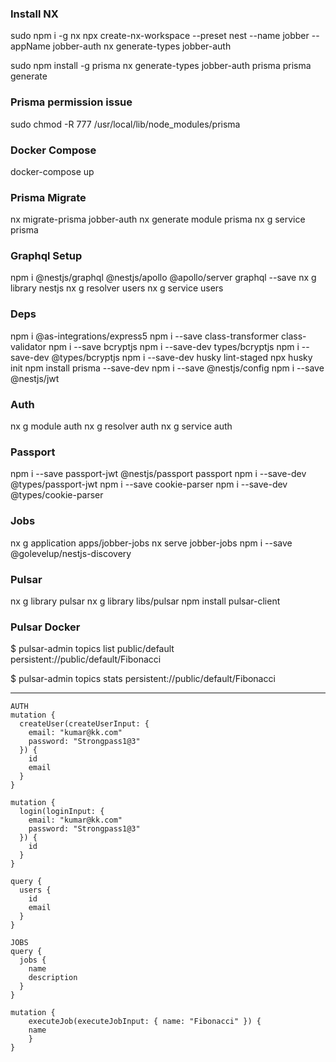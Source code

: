 ### Install NX

sudo npm i -g nx
npx create-nx-workspace --preset nest --name jobber --appName jobber-auth
nx generate-types jobber-auth

sudo npm install -g prisma
nx generate-types jobber-auth
prisma
prisma generate

### Prisma permission issue

sudo chmod -R 777 /usr/local/lib/node_modules/prisma

### Docker Compose

docker-compose up

### Prisma Migrate

nx migrate-prisma jobber-auth
nx generate module prisma
nx g service prisma

### Graphql Setup

npm i @nestjs/graphql @nestjs/apollo @apollo/server graphql --save
nx g library nestjs
nx g resolver users
nx g service users

### Deps

npm i @as-integrations/express5
npm i --save class-transformer class-validator
npm i --save bcryptjs
npm i --save-dev types/bcryptjs
npm i --save-dev @types/bcryptjs
npm i --save-dev husky lint-staged
npx husky init
npm install prisma --save-dev
npm i --save @nestjs/config
npm i --save @nestjs/jwt

### Auth

nx g module auth
nx g resolver auth
nx g service auth

### Passport

npm i --save passport-jwt @nestjs/passport passport
npm i --save-dev @types/passport-jwt
npm i --save cookie-parser
npm i --save-dev @types/cookie-parser

### Jobs

nx g application apps/jobber-jobs
nx serve jobber-jobs
npm i --save @golevelup/nestjs-discovery

### Pulsar

nx g library pulsar
nx g library libs/pulsar
npm install pulsar-client

### Pulsar Docker

$ pulsar-admin topics list public/default
persistent://public/default/Fibonacci

$ pulsar-admin topics stats persistent://public/default/Fibonacci

---

```
AUTH
mutation {
  createUser(createUserInput: {
    email: "kumar@kk.com"
    password: "Strongpass1@3"
  }) {
    id
    email
  }
}

mutation {
  login(loginInput: {
    email: "kumar@kk.com"
    password: "Strongpass1@3"
  }) {
    id
  }
}

query {
  users {
    id
    email
  }
}

JOBS
query {
  jobs {
    name
    description
  }
}

mutation {
 	executeJob(executeJobInput: { name: "Fibonacci" }) {
  	name
	}
}

```
